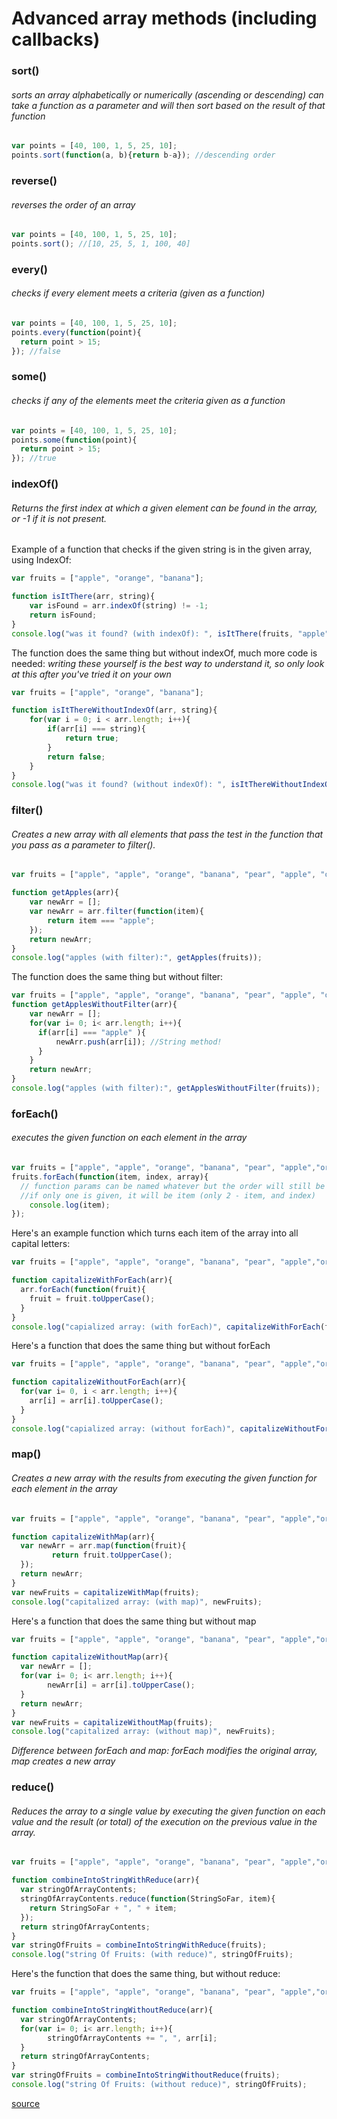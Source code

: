 # Advanced array methods (including callbacks)
### sort()
###### sorts an array alphabetically or numerically (ascending or descending) can take a function as a parameter and will then sort based on the result of that function
```js
var points = [40, 100, 1, 5, 25, 10];
points.sort(function(a, b){return b-a}); //descending order
```
### reverse()
###### reverses the order of an array
```js
var points = [40, 100, 1, 5, 25, 10];
points.sort(); //[10, 25, 5, 1, 100, 40]
```
### every()
###### checks if every element meets a criteria (given as a function)
```js
var points = [40, 100, 1, 5, 25, 10];
points.every(function(point){
  return point > 15;
}); //false
```

### some()
###### checks if any of the elements meet the criteria given as a function
```js
var points = [40, 100, 1, 5, 25, 10];
points.some(function(point){
  return point > 15;
}); //true
```

### indexOf()
###### Returns the first index at which a given element can be found in the array, or -1 if it is not present.

Example of a function that checks if the given string is in the given array, using IndexOf:
```js
var fruits = ["apple", "orange", "banana"];

function isItThere(arr, string){
	var isFound = arr.indexOf(string) != -1;
	return isFound;
}
console.log("was it found? (with indexOf): ", isItThere(fruits, "apple"));
```
The function does the same thing but without indexOf, much more code is needed: *writing these yourself is the best way to understand it, so only look at this after you've tried it on your own*
```js
var fruits = ["apple", "orange", "banana"];

function isItThereWithoutIndexOf(arr, string){
	for(var i = 0; i < arr.length; i++){
		if(arr[i] === string){
			return true;
		}
		return false;
	}
}
console.log("was it found? (without indexOf): ", isItThereWithoutIndexOf(fruits, "apple"));
 ```

### filter()
###### Creates a new array with all elements that pass the test in the function that you pass as a parameter to filter().
```js
var fruits = ["apple", "apple", "orange", "banana", "pear", "apple", "orange"];

function getApples(arr){
	var newArr = [];
	var newArr = arr.filter(function(item){
	    return item === "apple";
	});
	return newArr;
}
console.log("apples (with filter):", getApples(fruits));
```
The function does the same thing but without filter:

```js
var fruits = ["apple", "apple", "orange", "banana", "pear", "apple", "orange"];
function getApplesWithoutFilter(arr){
	var newArr = [];
	for(var i= 0; i< arr.length; i++){
      if(arr[i] === "apple" ){
          newArr.push(arr[i]); //String method!
      }
    }
	return newArr;
}
console.log("apples (with filter):", getApplesWithoutFilter(fruits));
```

### forEach()
###### executes the given function on each element in the array
```js
var fruits = ["apple", "apple", "orange", "banana", "pear", "apple","orange"];
fruits.forEach(function(item, index, array){
  // function params can be named whatever but the order will still be item, index, array
  //if only one is given, it will be item (only 2 - item, and index)
	console.log(item);
});
```

Here's an example function which turns each item of the array into all capital letters:

```js
var fruits = ["apple", "apple", "orange", "banana", "pear", "apple","orange"];

function capitalizeWithForEach(arr){
  arr.forEach(function(fruit){
    fruit = fruit.toUpperCase();
  }
}
console.log("capialized array: (with forEach)", capitalizeWithForEach(fruits));
```

Here's a function that does the same thing but without forEach

```js
var fruits = ["apple", "apple", "orange", "banana", "pear", "apple","orange"];

function capitalizeWithoutForEach(arr){
  for(var i= 0, i < arr.length; i++){
    arr[i] = arr[i].toUpperCase();
  }
}
console.log("capialized array: (without forEach)", capitalizeWithoutForEach(fruits));

```

### map()
###### Creates a new array with the results from executing the given function for each element in the array

```js
var fruits = ["apple", "apple", "orange", "banana", "pear", "apple","orange"];

function capitalizeWithMap(arr){
  var newArr = arr.map(function(fruit){
         return fruit.toUpperCase();
  });  
  return newArr;
}
var newFruits = capitalizeWithMap(fruits);
console.log("capitalized array: (with map)", newFruits);
```
Here's a function that does the same thing but without map

```js
var fruits = ["apple", "apple", "orange", "banana", "pear", "apple","orange"];

function capitalizeWithoutMap(arr){
  var newArr = [];
  for(var i= 0; i< arr.length; i++){
   		newArr[i] = arr[i].toUpperCase();
  }
  return newArr;
}
var newFruits = capitalizeWithoutMap(fruits);
console.log("capitalized array: (without map)", newFruits);
```
*Difference between forEach and map: forEach modifies the original array, map creates a new array*

### reduce()
###### Reduces the array to a single value by executing the given function on each value and the result (or total) of the  execution on the previous value in the array.
```js
var fruits = ["apple", "apple", "orange", "banana", "pear", "apple","orange"];

function combineIntoStringWithReduce(arr){
  var stringOfArrayContents;
  stringOfArrayContents.reduce(function(StringSoFar, item){
    return StringSoFar + ", " + item;
  });
  return stringOfArrayContents;
}
var stringOfFruits = combineIntoStringWithReduce(fruits);
console.log("string Of Fruits: (with reduce)", stringOfFruits);
```
Here's the function that does the same thing, but without reduce:
```js
var fruits = ["apple", "apple", "orange", "banana", "pear", "apple","orange"];

function combineIntoStringWithoutReduce(arr){
  var stringOfArrayContents;
  for(var i= 0; i< arr.length; i++){
   		stringOfArrayContents += ", ", arr[i];
  }
  return stringOfArrayContents;
}
var stringOfFruits = combineIntoStringWithoutReduce(fruits);
console.log("string Of Fruits: (without reduce)", stringOfFruits);
```


[source](http://colintoh.com/blog/5-array-methods-that-you-should-use-today)
